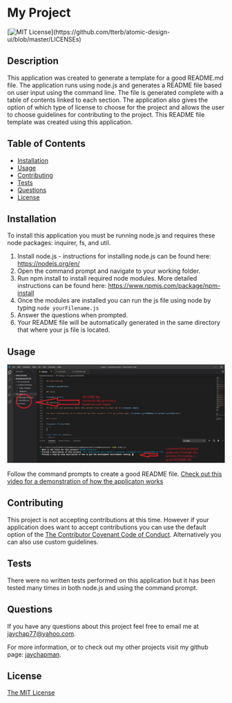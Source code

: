 # My Project
[![MIT License](https://img.shields.io/apm/l/atomic-design-ui.svg?)](https://github.com/tterb/atomic-design-ui/blob/master/LICENSEs)

## Description 

This application was created to generate a template for a good README.md file. The application runs using node.js and generates a README file based on user input using the command line. The file is generated complete with a table of contents linked to each section. The application also gives the option of which type of license to choose for the project and allows the user to choose guidelines for contributing to the project. This README file template was created using this application.

## Table of Contents

* [Installation](#installation)
* [Usage](#usage)
* [Contributing](#Contributing)
* [Tests](#Tests)
* [Questions](#Questions)
* [License](#license)

## Installation

To install this application you must be running node.js and requires these node packages: inquirer, fs, and util.

1. Install node.js - instructions for installing node.js can be found here: https://nodejs.org/en/
2. Open the command prompt and navigate to your working folder.
3. Run npm install to install required node modules. More detailed instructions can be found here: https://www.npmjs.com/package/npm-install
4. Once the modules are installed you can run the js file using node by typing `node yourFilename.js`
5. Answer the questions when prompted.
6. Your README file will be automatically generated in the same directory that where your js file is located.

## Usage

![screenshot](assets/img/screenshot2.jpg)

Follow the command prompts to create a good README file. [Check out this video for a demonstration of how the applicaton works](https://youtu.be/O1diJB13y6w)


## Contributing

This project is not accepting contributions at this time. However if your application does want to accept contributions you can use the default option of the [The Contributor Covenant Code of Conduct](https://www.contributor-covenant.org/version/2/0/code_of_conduct/). Alternatively you can also use custom guidelines.

## Tests

There were no written tests performed on this application but it has been tested many times in both node.js and using the command prompt.

## Questions

If you have any questions about this project feel free to email me at jaychap77@yahoo.com. 

For more information, or to check out my other projects visit my github page: [jaychapman](https://github.com/jaychapman).

## License

[The MIT License](https://opensource.org/licenses/MIT)
  
